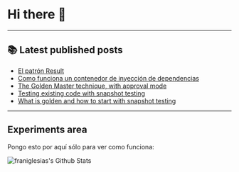 # Hi there 👋

<!--
**franiglesias/franiglesias** is a ✨ _special_ ✨ repository because its `README.md` (this file) appears on your GitHub profile.

Here are some ideas to get you started:

- 🔭 I’m currently working on ...
- 🌱 I’m currently learning ...
- 👯 I’m looking to collaborate on ...
- 🤔 I’m looking for help with ...
- 💬 Ask me about ...
- 📫 How to reach me: ...
- 😄 Pronouns: ...
- ⚡ Fun fact: ...
-->


---

## 📚 Latest published posts
<!-- TB-FEED:START -->
- [El patrón Result](https://franiglesias.github.io/result-pattern/)
- [Como funciona un contenedor de inyección de dependencias](https://franiglesias.github.io/dependency-injection-container/)
- [The Golden Master technique, with approval mode](https://franiglesias.github.io/golden-cookbook-master-approval/)
- [Testing existing code with snapshot testing](https://franiglesias.github.io/golden-cookbook-snapshot/)
- [What is golden and how to start with snapshot testing](https://franiglesias.github.io/golden-cookbook-basics/)
<!-- TB-FEED:END -->


---

## Experiments area

Pongo esto por aquí sólo para ver como funciona:

<img alt="franiglesias's Github Stats" src="https://github-readme-stats.vercel.app/api?username=franiglesias&show_icons=true&hide_border=true" />
